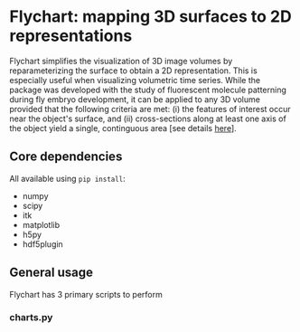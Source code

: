 # Flychart: mapping 3D surfaces to 2D representations
Flychart simplifies the visualization of 3D image volumes by reparameterizing the surface to obtain a 2D representation. This is especially useful when visualizing volumetric time series. While the package was developed with the study of fluorescent molecule patterning during fly embryo development, it can be applied to any 3D volume provided that the following criteria are met: (i) the features of interest occur near the object's surface, and (ii) cross-sections along at least one axis of the object yield a single, continguous area [see details [here](#markdown-header-charts.py)].

## Core dependencies
All available using `pip install`:
- numpy
- scipy
- itk
- matplotlib
- h5py
- hdf5plugin

## General usage
Flychart has 3 primary scripts to perform 

### charts.py
